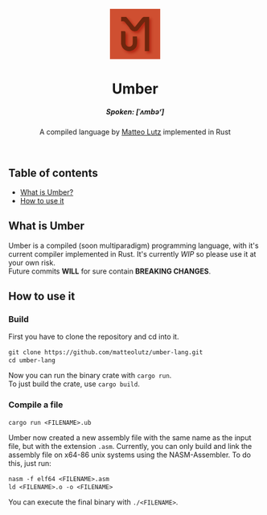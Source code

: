 <p align="center">
<a href="https://github.com/matteolutz/umber-lang"><img height="100" src="./assets/img/logo.png"></a>
    
<h1 align="center">
    Umber
</h1>
<h5 align="center">
<i>Spoken</i>: [ˈʌmbəʳ]
</h5>
<p align="center">
    A compiled language by <a href="https://matteolutz.de">Matteo Lutz</a> implemented in Rust
</p>
</p>

<br />

## Table of contents

- [What is Umber?](#what-is-umber)
- [How to use it](#how-to-use-it)

## What is Umber

Umber is a compiled (soon multiparadigm) programming language, with it's current compiler implemented in Rust. It's currently _WIP_ so please use it at your own risk.  
Future commits **WILL** for sure contain **BREAKING CHANGES**.

## How to use it

### Build

First you have to clone the repository and cd into it.

```
git clone https://github.com/matteolutz/umber-lang.git
cd umber-lang
```

Now you can run the binary crate with `cargo run`.  
To just build the crate, use `cargo build`.

### Compile a file

```
cargo run <FILENAME>.ub
```

Umber now created a new assembly file with the same name as the input file, but with the extension `.asm`.
Currently, you can only build and link the assembly file on x64-86 unix systems using the NASM-Assembler. To do this, just run:

```
nasm -f elf64 <FILENAME>.asm
ld <FILENAME>.o -o <FILENAME>
```

You can execute the final binary with `./<FILENAME>`.
